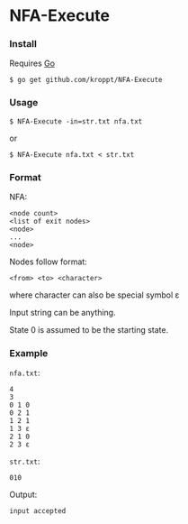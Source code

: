 # NFA-Execute

### Install

Requires [Go](https://golang.org/)

```
$ go get github.com/kroppt/NFA-Execute
```

### Usage

```
$ NFA-Execute -in=str.txt nfa.txt
```
or
```
$ NFA-Execute nfa.txt < str.txt
```

### Format

NFA:
```
<node count>
<list of exit nodes>
<node>
...
<node>
```
Nodes follow format:
```
<from> <to> <character>
```
where character can also be special symbol ε

Input string can be anything.

State 0 is assumed to be the starting state.

### Example

`nfa.txt`:
```
4
3
0 1 0
0 2 1
1 2 1
1 3 ε
2 1 0
2 3 ε
```
`str.txt`:
```
010
```
Output:
```
input accepted
```
